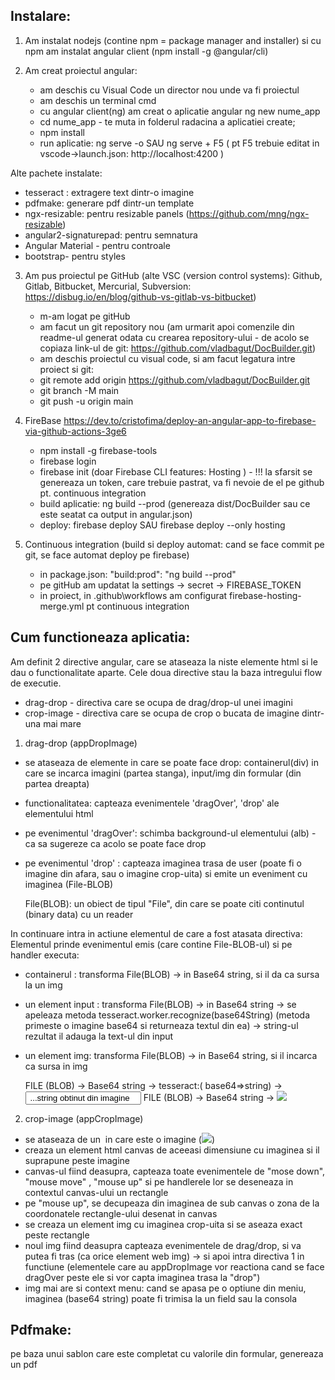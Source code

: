 ## Instalare:

1. Am instalat nodejs (contine npm = package manager and installer)
   si cu npm am instalat angular client (npm install -g @angular/cli)

2. Am creat proiectul angular:
   - am deschis cu Visual Code un director nou unde va fi proiectul
   - am deschis un terminal cmd
   - cu angular client(ng) am creat o aplicatie angular
     ng new nume_app
   - cd nume_app - te muta in folderul radacina a aplicatiei create;
   - npm install
   - run aplicatie:
     ng serve -o SAU
     ng serve + F5 ( pt F5 trebuie editat in vscode->launch.json: http://localhost:4200 )

Alte pachete instalate:

- tesseract : extragere text dintr-o imagine
- pdfmake: generare pdf dintr-un template
- ngx-resizable: pentru resizable panels (https://github.com/mng/ngx-resizable)
- angular2-signaturepad: pentru semnatura
- Angular Material - pentru controale
- bootstrap- pentru styles

3. Am pus proiectul pe GitHub
   (alte VSC (version control systems): Github, Gitlab, Bitbucket, Mercurial, Subversion:
   https://disbug.io/en/blog/github-vs-gitlab-vs-bitbucket)

   - m-am logat pe gitHub
   - am facut un git repository nou
     (am urmarit apoi comenzile din readme-ul generat odata cu crearea repository-ului - de acolo se copiaza link-ul de git: https://github.com/vladbagut/DocBuilder.git)
   - am deschis proiectul cu visual code, si am facut legatura intre proiect si git:
   - git remote add origin https://github.com/vladbagut/DocBuilder.git
   - git branch -M main
   - git push -u origin main

4. FireBase
   https://dev.to/cristofima/deploy-an-angular-app-to-firebase-via-github-actions-3ge6

   - npm install -g firebase-tools
   - firebase login
   - firebase init (doar Firebase CLI features: Hosting ) - !!! la sfarsit se genereaza un token,
     care trebuie pastrat, va fi nevoie de el pe github pt. continuous integration
   - build aplicatie: ng build --prod (genereaza dist/DocBuilder sau ce este seatat ca output in angular.json)
   - deploy: firebase deploy SAU firebase deploy --only hosting

5. Continuous integration (build si deploy automat: cand se face commit pe git, se face automat deploy pe firebase)
   - in package.json: "build:prod": "ng build --prod"
   - pe gitHub am updatat la settings -> secret -> FIREBASE_TOKEN
   - in proiect, in .github\workflows am configurat firebase-hosting-merge.yml pt continuous integration

## Cum functioneaza aplicatia:

Am definit 2 directive angular, care se ataseaza la niste elemente html si le dau o functionalitate aparte. Cele doua directive stau la baza intregului flow de executie.

- drag-drop - directiva care se ocupa de drag/drop-ul unei imagini
- crop-image - directiva care se ocupa de crop o bucata de imagine dintr-una mai mare

1. drag-drop (appDropImage)

- se ataseaza de elemente in care se poate face drop: containerul(div) in care se incarca imagini (partea stanga), input/img din formular (din partea dreapta)
- functionalitatea: capteaza evenimentele 'dragOver', 'drop' ale elementului html
- pe evenimentul 'dragOver': schimba background-ul elementului (alb) - ca sa sugereze ca acolo se poate face drop
- pe evenimentul 'drop' : capteaza imaginea trasa de user (poate fi o imagine din afara, sau o imagine crop-uita)
  si emite un eveniment cu imaginea (File-BLOB)

  File(BLOB): un obiect de tipul "File", din care se poate citi continutul (binary data) cu un reader

In continuare intra in actiune elementul de care a fost atasata directiva:  
 Elementul prinde evenimentul emis (care contine File-BLOB-ul) si pe handler executa:

- containerul : transforma File(BLOB) -> in Base64 string, si il da ca sursa la un img
- un element input : transforma File(BLOB) -> in Base64 string -> se apeleaza metoda tesseract.worker.recognize(base64String) (metoda primeste o imagine base64 si returneaza textul din ea) -> string-ul rezultat il adauga la text-ul din input
- un element img: transforma File(BLOB) -> in Base64 string, si il incarca ca sursa in img

  FILE (BLOB) -> Base64 string -> tesseract:( base64=>string) -> <input value=" ...string obtinut din imagine">
  FILE (BLOB) -> Base64 string -> <img src="...base64 string" >

2. crop-image (appCropImage)

- se ataseaza de un <img> in care este o imagine (<img src="...base64 string" appCropImage >)
- creaza un element html canvas de aceeasi dimensiune cu imaginea si il suprapune peste imagine
- canvas-ul fiind deasupra, capteaza toate evenimentele de "mose down", "mouse move" , "mouse up" si pe handlerele lor se deseneaza in contextul canvas-ului un rectangle
- pe "mouse up", se decupeaza din imaginea de sub canvas o zona de la coordonatele rectangle-ului desenat in canvas
- se creaza un element img cu imaginea crop-uita si se aseaza exact peste rectangle
- noul img fiind deasupra capteaza evenimentele de drag/drop, si va putea fi tras (ca orice element web img) -> si apoi intra directiva 1 in functiune
  (elementele care au appDropImage vor reactiona cand se face dragOver peste ele si vor capta imaginea trasa la "drop")
- img mai are si context menu: cand se apasa pe o optiune din meniu, imaginea (base64 string) poate fi trimisa la un field sau la consola

## Pdfmake:

pe baza unui sablon care este completat cu valorile din formular, genereaza un pdf
